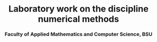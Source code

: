 <h1 align="center">Laboratory work on the discipline numerical methods</h1>
<h3 align="center">Faculty of Applied Mathematics and Computer Science, BSU</h3>
